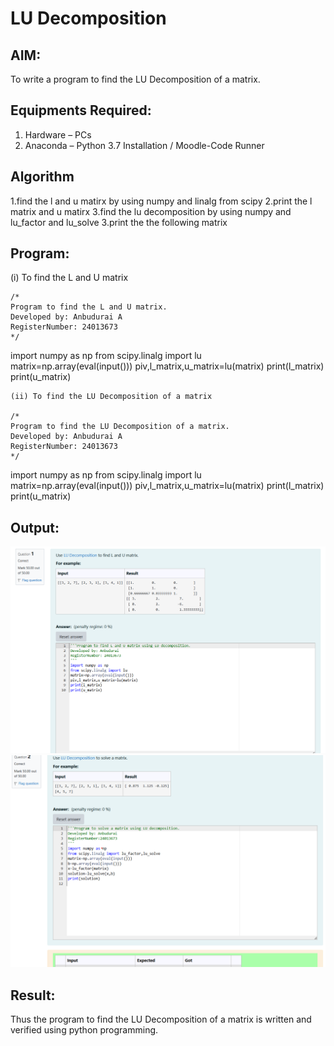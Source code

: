 # LU Decomposition 

## AIM:
To write a program to find the LU Decomposition of a matrix.

## Equipments Required:
1. Hardware – PCs
2. Anaconda – Python 3.7 Installation / Moodle-Code Runner

## Algorithm
1.find the l and u matirx by using numpy and linalg from scipy
2.print the l matrix and u matirx
3.find the lu decomposition by using numpy and lu_factor and lu_solve
3.print the the following matrix

## Program:
(i) To find the L and U matrix
```
/*
Program to find the L and U matrix.
Developed by: Anbudurai A
RegisterNumber: 24013673
*/
```
import numpy as np 
from scipy.linalg import lu
matrix=np.array(eval(input()))
piv,l_matrix,u_matrix=lu(matrix)
print(l_matrix)
print(u_matrix)
```
(ii) To find the LU Decomposition of a matrix

/*
Program to find the LU Decomposition of a matrix.
Developed by: Anbudurai A
RegisterNumber: 24013673
*/
```
import numpy as np 
from scipy.linalg import lu
matrix=np.array(eval(input()))
piv,l_matrix,u_matrix=lu(matrix)
print(l_matrix)
print(u_matrix)


## Output:
![done](image.png)
![alt text](image-1.png)


## Result:
Thus the program to find the LU Decomposition of a matrix is written and verified using python programming.

